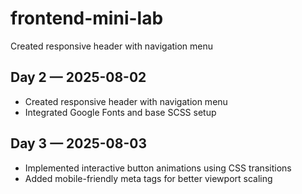 # frontend-mini-lab
Created responsive header with navigation menu
## Day 2 — 2025-08-02
- Created responsive header with navigation menu  
- Integrated Google Fonts and base SCSS setup
## Day 3 — 2025-08-03
- Implemented interactive button animations using CSS transitions  
- Added mobile-friendly meta tags for better viewport scaling
